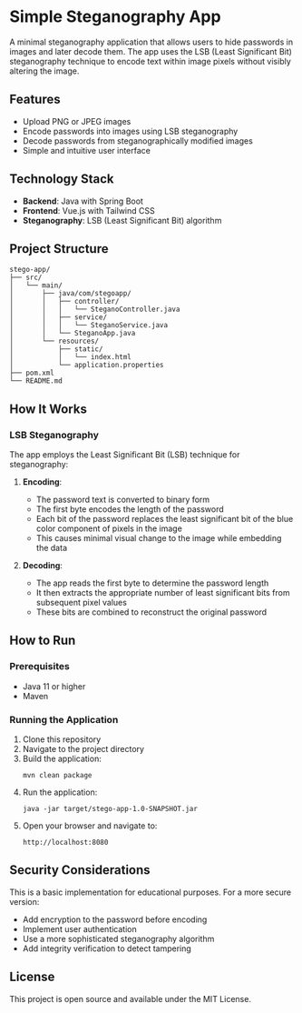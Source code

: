 # Simple Steganography App

A minimal steganography application that allows users to hide passwords in images and later decode them. The app uses the LSB (Least Significant Bit) steganography technique to encode text within image pixels without visibly altering the image.

## Features

- Upload PNG or JPEG images
- Encode passwords into images using LSB steganography
- Decode passwords from steganographically modified images
- Simple and intuitive user interface

## Technology Stack

- **Backend**: Java with Spring Boot
- **Frontend**: Vue.js with Tailwind CSS
- **Steganography**: LSB (Least Significant Bit) algorithm

## Project Structure

```
stego-app/
├── src/
│   └── main/
│       ├── java/com/stegoapp/
│       │   ├── controller/
│       │   │   └── SteganoController.java
│       │   ├── service/
│       │   │   └── SteganoService.java
│       │   └── SteganoApp.java
│       └── resources/
│           ├── static/
│           │   └── index.html
│           └── application.properties
├── pom.xml
└── README.md
```

## How It Works

### LSB Steganography

The app employs the Least Significant Bit (LSB) technique for steganography:

1. **Encoding**:
   - The password text is converted to binary form
   - The first byte encodes the length of the password
   - Each bit of the password replaces the least significant bit of the blue color component of pixels in the image
   - This causes minimal visual change to the image while embedding the data

2. **Decoding**:
   - The app reads the first byte to determine the password length
   - It then extracts the appropriate number of least significant bits from subsequent pixel values
   - These bits are combined to reconstruct the original password

## How to Run

### Prerequisites
- Java 11 or higher
- Maven

### Running the Application

1. Clone this repository
2. Navigate to the project directory
3. Build the application:
   ```
   mvn clean package
   ```
4. Run the application:
   ```
   java -jar target/stego-app-1.0-SNAPSHOT.jar
   ```
5. Open your browser and navigate to:
   ```
   http://localhost:8080
   ```

## Security Considerations

This is a basic implementation for educational purposes. For a more secure version:

- Add encryption to the password before encoding
- Implement user authentication
- Use a more sophisticated steganography algorithm
- Add integrity verification to detect tampering

## License

This project is open source and available under the MIT License.